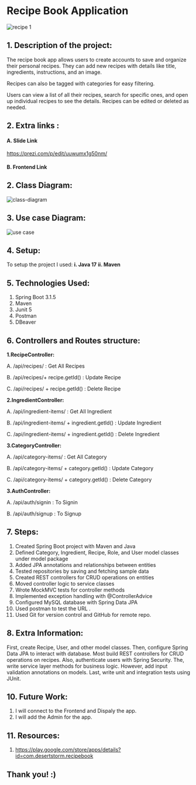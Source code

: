 # Recipe Book Application 

![recipe 1](https://github.com/amalg20/Final-Java-Angular-9w-GitHub-repo2/assets/145042005/8b732eb6-3785-46b7-b1a5-0f49482fb822)



## 1. Description of the project:

The recipe book app allows users to create accounts to save and organize their personal recipes. They can add new recipes with details like title, ingredients, instructions, and an image. 

Recipes can also be tagged with categories for easy filtering. 

Users can view a list of all their recipes, search for specific ones, and open up individual recipes to see the details. Recipes can be edited or deleted as needed.


## 2. Extra links : 

#### A. Slide Link
https://prezi.com/p/edit/uuwumx1g50nm/

#### B. Frontend Link


## 2. Class Diagram:

![class-diagram](https://github.com/amalg20/Final-Java-Angular-9w-GitHub-repo2/assets/145042005/8a788c5d-a57a-49cc-8476-d5434e22cfb0)


## 3. Use case Diagram:

![use case](https://github.com/amalg20/Final-Java-Angular-9w-GitHub-repo2/assets/145042005/d3c16788-f4aa-4cc9-ac14-4d314006d1fb)

## 4. Setup:

To setup the project I used:
**i. Java 17**
**ii. Maven**

## 5. Technologies Used:

1. Spring Boot 3.1.5
2. Maven
3. Junit 5
4. Postman
5. DBeaver

## 6. Controllers and Routes structure:

**1.RecipeController:**

A. /api/recipes/ : Get All Recipes

B. /api/recipes/+ recipe.getId() : Update Recipe

C. /api/recipes/ + recipe.getId() : Delete Recipe

**2.IngredientController:**

A. /api/ingredient-items/ : Get All Ingredient

B. /api/ingredient-items/ + ingredient.getId() : Update Ingredient

C. /api/ingredient-items/ + ingredient.getId() : Delete Ingredient

**3.CategoryController:** 

A. /api/category-items/ : Get All Category

B. /api/category-items/ + category.getId() : Update Category

C. /api/category-items/ + category.getId() : Delete Category

**3.AuthController:** 

A. /api/auth/signin : To Signin

B. /api/auth/signup : To Signup

## 7. Steps:

1) Created Spring Boot project with Maven and Java 
2) Defined Category, Ingredient, Recipe, Role, and User model classes under model package
3) Added JPA annotations and relationships between entities
4) Tested repositories by saving and fetching sample data
5) Created REST controllers for CRUD operations on entities
6) Moved controller logic to service classes
7) Wrote MockMVC tests for controller methods
8) Implemented exception handling with @ControllerAdvice
9) Configured MySQL database with Spring Data JPA
10) Used postman to test the URL .
11) Used Git for version control and GitHub for remote repo.

## 8. Extra Information:

First, create Recipe, User, and other model classes. Then, configure Spring Data JPA to interact with database. Most build REST controllers for CRUD operations on recipes.
Also, authenticate users with Spring Security. The, write service layer methods for business logic.
However, add input validation annotations on models. Last, write unit and integration tests using JUnit.

## 10. Future Work:

1. I will connect to the Frontend and Dispaly the app.
2. I will add the Admin for the app.

## 11. Resources:

1. https://play.google.com/store/apps/details?id=com.desertstorm.recipebook

## Thank you! :)
